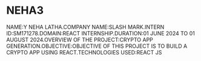 # NEHA3
NAME:Y NEHA LATHA.COMPANY NAME:SLASH MARK.INTERN ID:SM171278.DOMAIN:REACT INTERNSHIP.DURATION:01 JUNE 2024 TO 01 AUGUST 2024.OVERVIEW OF THE PROJECT:CRYPTO APP GENERATION.OBJECTIVE:OBJECTIVE OF THIS PROJECT IS TO BUILD A CRYPTO APP USING REACT.TECHNOLOGIES USED:REACT JS
